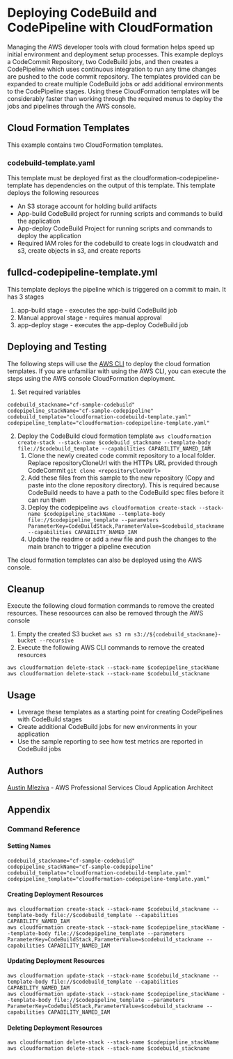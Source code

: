# Deploying CodeBuild and CodePipeline with CloudFormation

Managing the AWS developer tools with cloud formation helps speed up initial
environment and deployment setup processes. This example deploys a CodeCommit
Repository, two CodeBuild jobs, and then creates a CodePipeline which uses
continuous integration to run any time changes are pushed to the code commit
repository. The templates provided can be expanded to create multiple CodeBuild
jobs or add additional environments to the CodePipeline stages. Using these
CloudFormation templates will be considerably faster than working through the
required menus to deploy the jobs and pipelines through the AWS console.

## Cloud Formation Templates

This example contains two CloudFormation templates.

### codebuild-template.yaml

This template must be deployed first as the cloudformation-codepipeline-template
has dependencies on the output of this template. This template deploys the
following resources

- An S3 storage account for holding build artifacts
- App-build CodeBuild project for running scripts and commands to build the
  application
- App-deploy CodeBuild Project for running scripts and commands to deploy the
  application
- Required IAM roles for the codebuild to create logs in cloudwatch and s3,
  create objects in s3, and create reports

## fullcd-codepipeline-template.yml

This template deploys the pipeline which is triggered on a commit to main. It
has 3 stages

1. app-build stage - executes the app-build CodeBuild job
2. Manual approval stage - requires manual approval
3. app-deploy stage - executes the app-deploy CodeBuild job

## Deploying and Testing

The following steps will use the
[AWS CLI](https://docs.aws.amazon.com/cli/latest/userguide/cli-chap-getting-started.html)
to deploy the cloud formation templates. If you are unfamiliar with using the
AWS CLI, you can execute the steps using the AWS console CloudFormation
deployment.

1. Set required variables

```
codebuild_stackname="cf-sample-codebuild"
codepipeline_stackName="cf-sample-codepipeline"
codebuild_template="cloudformation-codebuild-template.yaml"
codepipeline_template="cloudformation-codepipeline-template.yaml"
```

2. Deploy the CodeBuild cloud formation template
   `aws cloudformation create-stack --stack-name $codebuild_stackname --template-body file://$codebuild_template --capabilities CAPABILITY_NAMED_IAM`
    1. Clone the newly created code commit repository to a local folder. Replace
       repositoryCloneUrl with the HTTPs URL provided through CodeCommit
       `git clone <repositoryCloneUrl>`
    2. Add these files from this sample to the new repository (Copy and paste into
       the clone repository directory). This is required because CodeBuild needs to
       have a path to the CodeBuild spec files before it can run them
    3. Deploy the codepipeline
       `aws cloudformation create-stack --stack-name $codepipeline_stackName --template-body file://$codepipeline_template --parameters ParameterKey=CodeBuildStack,ParameterValue=$codebuild_stackname --capabilities CAPABILITY_NAMED_IAM`
    4. Update the readme or add a new file and push the changes to the main branch
       to trigger a pipeline execution

The cloud formation templates can also be deployed using the AWS console.

## Cleanup

Execute the following cloud formation commands to remove the created resources.
These resoources can also be removed through the AWS console

1. Empty the created S3 bucket
   `aws s3 rm s3://${codebuild_stackname}-bucket --recursive`
2. Execute the following AWS CLI commands to remove the created resources

```
aws cloudformation delete-stack --stack-name $codepipeline_stackName
aws cloudformation delete-stack --stack-name $codebuild_stackname
```

## Usage

- Leverage these templates as a starting point for creating CodePipelines with
  CodeBuild stages
- Create additional CodeBuild jobs for new environments in your application
- Use the sample reporting to see how test metrics are reported in CodeBuild
  jobs

## Authors

[Austin Mleziva](https://github.com/mleziva) - AWS Professional Services Cloud
Application Architect

## Appendix

### Command Reference

#### Setting Names

```
codebuild_stackname="cf-sample-codebuild"
codepipeline_stackName="cf-sample-codepipeline"
codebuild_template="cloudformation-codebuild-template.yaml"
codepipeline_template="cloudformation-codepipeline-template.yaml"
```

#### Creating Deployment Resources

```
aws cloudformation create-stack --stack-name $codebuild_stackname --template-body file://$codebuild_template --capabilities CAPABILITY_NAMED_IAM
aws cloudformation create-stack --stack-name $codepipeline_stackName --template-body file://$codepipeline_template --parameters ParameterKey=CodeBuildStack,ParameterValue=$codebuild_stackname --capabilities CAPABILITY_NAMED_IAM
```

#### Updating Deployment Resources

```
aws cloudformation update-stack --stack-name $codebuild_stackname --template-body file://$codebuild_template --capabilities CAPABILITY_NAMED_IAM
aws cloudformation update-stack --stack-name $codepipeline_stackName --template-body file://$codepipeline_template --parameters ParameterKey=CodeBuildStack,ParameterValue=$codebuild_stackname --capabilities CAPABILITY_NAMED_IAM
```

#### Deleting Deployment Resources

```
aws cloudformation delete-stack --stack-name $codepipeline_stackName
aws cloudformation delete-stack --stack-name $codebuild_stackname
```

